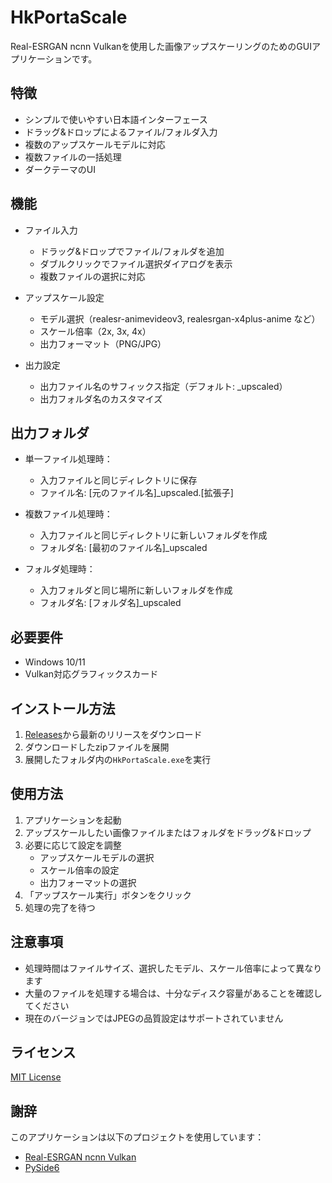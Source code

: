# HkPortaScale

Real-ESRGAN ncnn Vulkanを使用した画像アップスケーリングのためのGUIアプリケーションです。

## 特徴

- シンプルで使いやすい日本語インターフェース
- ドラッグ&ドロップによるファイル/フォルダ入力
- 複数のアップスケールモデルに対応
- 複数ファイルの一括処理
- ダークテーマのUI

## 機能

- ファイル入力
  - ドラッグ&ドロップでファイル/フォルダを追加
  - ダブルクリックでファイル選択ダイアログを表示
  - 複数ファイルの選択に対応

- アップスケール設定
  - モデル選択（realesr-animevideov3, realesrgan-x4plus-anime など）
  - スケール倍率（2x, 3x, 4x）
  - 出力フォーマット（PNG/JPG）

- 出力設定
  - 出力ファイル名のサフィックス指定（デフォルト: _upscaled）
  - 出力フォルダ名のカスタマイズ

## 出力フォルダ

- 単一ファイル処理時：
  - 入力ファイルと同じディレクトリに保存
  - ファイル名: [元のファイル名]_upscaled.[拡張子]

- 複数ファイル処理時：
  - 入力ファイルと同じディレクトリに新しいフォルダを作成
  - フォルダ名: [最初のファイル名]_upscaled

- フォルダ処理時：
  - 入力フォルダと同じ場所に新しいフォルダを作成
  - フォルダ名: [フォルダ名]_upscaled

## 必要要件

- Windows 10/11
- Vulkan対応グラフィックスカード

## インストール方法

1. [Releases](https://github.com/yourusername/HkPortaScale/releases)から最新のリリースをダウンロード
2. ダウンロードしたzipファイルを展開
3. 展開したフォルダ内の`HkPortaScale.exe`を実行

## 使用方法

1. アプリケーションを起動
2. アップスケールしたい画像ファイルまたはフォルダをドラッグ&ドロップ
3. 必要に応じて設定を調整
   - アップスケールモデルの選択
   - スケール倍率の設定
   - 出力フォーマットの選択
4. 「アップスケール実行」ボタンをクリック
5. 処理の完了を待つ

## 注意事項

- 処理時間はファイルサイズ、選択したモデル、スケール倍率によって異なります
- 大量のファイルを処理する場合は、十分なディスク容量があることを確認してください
- 現在のバージョンではJPEGの品質設定はサポートされていません

## ライセンス

[MIT License](LICENSE)

## 謝辞

このアプリケーションは以下のプロジェクトを使用しています：

- [Real-ESRGAN ncnn Vulkan](https://github.com/xinntao/Real-ESRGAN-ncnn-vulkan)
- [PySide6](https://wiki.qt.io/Qt_for_Python)
